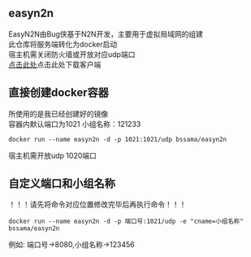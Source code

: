 ## easyn2n
EasyN2N由Bug侠基于N2N开发，主要用于虚拟局域网的组建 <br>
此仓库将服务端转化为docker启动 <br>
宿主机需关闭防火墙或开放对应udp端口 <br>
[点击此处](https://bugxia.com/357.html)点击此处下载客户端 <br>
## 直接创建docker容器
所使用的是我已经创建好的镜像 <br>
容器内默认端口为1021  小组名称：121233 <br>
```
docker run --name easyn2n -d -p 1021:1021/udp bssama/easyn2n
```
宿主机需开放udp 1020端口<br>
## 自定义端口和小组名称
！！！请先将命令对应位置修改完毕后再执行命令！！！<br>
```
docker run --name easyn2n -d -p 端口号:1021/udp -e "cname=小组名称" bssama/easyn2n
```
例如: 端口号->8080,小组名称->123456
